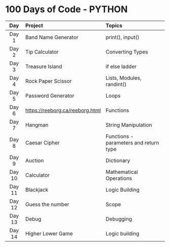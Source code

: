 # 100 Days of Code - PYTHON

|  Day   | Project                         | Topics                                 |
|:------:|:--------------------------------|:---------------------------------------|
| Day 1  | Band Name Generator             | print(), input()                       |
| Day 2  | Tip Calculator                  | Converting Types                       |
| Day 3  | Treasure Island                 | if else ladder                         |
| Day 4  | Rock Paper Scissor              | Lists, Modules, randint()              |
| Day 5  | Password Generator              | Loops                                  |
| Day 6  | https://reeborg.ca/reeborg.html | Functions                              |
| Day 7  | Hangman                         | String Manipulation                    |
| Day 8  | Caesar Cipher                   | Functions - parameters and return type |
| Day 9  | Auction                         | Dictionary                             |
| Day 10 | Calculator                      | Mathematical Operations                |
| Day 11 | Blackjack                       | Logic Building                         |
| Day 12 | Guess the number                | Scope                                  |
| Day 13 | Debug                           | Debugging                              |
| Day 14 | Higher Lower Game               | Logic building                         |